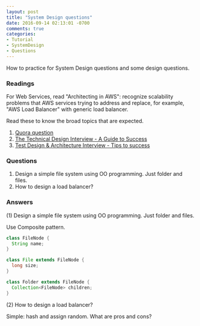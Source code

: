```yaml
---
layout: post
title: "System Design questions"
date: 2016-09-14 02:13:01 -0700
comments: true
categories: 
- Tutorial
- SystemDesign
- Questions
---
```


How to practice for System Design questions and some design questions.

<!--more-->

### Readings

For Web Services, read "Architecting in AWS": recognize scalability problems that AWS services trying to address and replace, for example, "AWS Load Balancer" with generic load balancer.

Read these to know the broad topics that are expected.

1. [Quora question](https://www.quora.com/What-system-design-distributed-systems-+-scalability-topics-should-I-study-in-order-to-adequately-prepared-for-a-Google-Software-Engineer-interview)
2. [The Technical Design Interview - A Guide to Success](https://www.linkedin.com/pulse/technical-design-interview-guide-success-joey-addona)
3. [Test Design & Architecture Interview - Tips to success](https://www.linkedin.com/pulse/test-design-architecture-interview-tips-success-kane-ho)

### Questions

1. Design a simple file system using OO programming. Just folder and files.
1. How to design a load balancer?

### Answers

(1) Design a simple file system using OO programming. Just folder and files.

Use Composite pattern.

``` java
class FileNode {
  String name;
}

class File extends FileNode {
  long size;
}

class Folder extends FileNode {
  Collection<FileNode> children;
}
```

(2) How to design a load balancer?

Simple: hash and assign random. What are pros and cons?

